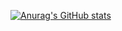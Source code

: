 [![Anurag's GitHub stats](https://github-readme-stats.vercel.app/api?username=weclont)](https://github.com/anuraghazra/github-readme-stats)
